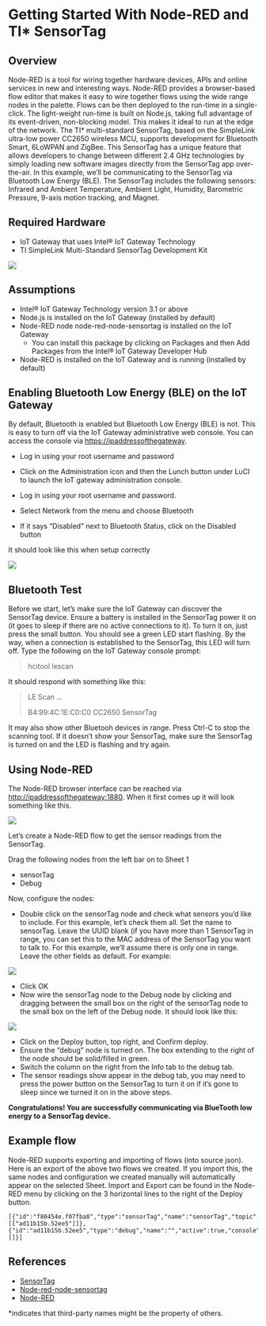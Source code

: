 # Getting Started With Node-RED and TI* SensorTag #
<cr>

## Overview ##
Node-RED is a tool for wiring together hardware devices, APIs and online services in new and interesting ways. Node-RED provides a browser-based flow editor that makes it easy to wire together flows using the wide range nodes in the palette. Flows can be then deployed to the run-time in a single-click. The light-weight run-time is built on Node.js, taking full advantage of its event-driven, non-blocking model. This makes it ideal to run at the edge of the network. The TI* multi-standard SensorTag, based on the SimpleLink ultra-low power CC2650 wireless MCU, supports development for Bluetooth Smart, 6LoWPAN and ZigBee. This SensorTag has a unique feature that allows developers to change between different 2.4 GHz technologies by simply loading new software images directly from the SensorTag app over-the-air. In this example, we’ll be communicating to the SensorTag via Bluetooth Low Energy (BLE). The SensorTag includes the following sensors: Infrared and Ambient Temperature, Ambient Light, Humidity, Barometric Pressure, 9-axis motion tracking, and Magnet.

## Required Hardware ##
-   IoT Gateway that uses Intel® IoT Gateway Technology
-   TI SimpleLink Multi-Standard SensorTag Development Kit

![](images/ti-sensortag.png)

## Assumptions ##
-   Intel® IoT Gateway Technology version 3.1 or above
-   Node.js is installed on the IoT Gateway (installed by default)
-   Node-RED node node-red-node-sensortag is installed on the IoT Gateway
	- You can install this package by clicking on Packages and then Add Packages from the Intel® IoT Gateway Developer Hub
-   Node-RED is installed on the IoT Gateway and is running (installed by default)

## Enabling Bluetooth Low Energy (BLE) on the IoT Gateway ##
By default, Bluetooth is enabled but Bluetooth Low Energy (BLE) is not.
This is easy to turn off via the IoT Gateway administrative web
console. You can access the console via <https://ipaddressofthegateway>.
-   Log in using your root username and password
-   Click on the Administration icon and then the Lunch button under LuCI to launch the IoT gateway administration console.

-   Log in using your root username and password.
-   Select Network from the menu and choose Bluetooth
-   If it says “Disabled” next to Bluetooth Status, click on the Disabled button

It should look like this when setup correctly

![](images/ti-blesetupscreen.png)

## Bluetooth Test ##
Before we start, let’s make sure the IoT Gateway can discover the SensorTag device. Ensure a battery is installed in the SensorTag power it on (it goes to sleep if there are no active connections to it). To
turn it on, just press the small button. You should see a green LED start flashing. By the way, when a connection is established to the SensorTag, this LED will turn off. Type the following on the IoT Gateway
console prompt: 

>hcitool lescan

It should respond with something like this:

>LE Scan …
>
>B4:99:4C:1E:C0:C0 CC2650 SensorTag

It may also show other Bluetooh devices in range.
Press Ctrl-C to stop the scanning tool. If it doesn’t show your SensorTag, make sure the SensorTag is turned on and the LED is flashing and try again.

## Using Node-RED ##
The Node-RED browser interface can be reached via
<http://ipaddressofthegateway:1880>. When it first comes up it will look
something like this.

![](images/ti-noderedscreen.png)

Let’s create a Node-RED flow to get the sensor readings from the SensorTag.

Drag the following nodes from the left bar on to Sheet 1

-   sensorTag
-   Debug

Now, configure the nodes:

-   Double click on the sensorTag node and check what sensors you’d like to include. For this example, let’s check them all. Set the name to sensorTag. Leave the UUID blank (if you have more than 1 SensorTag in range, you can set this to the MAC address of the SensorTag you want to talk to. For this example, we’ll assume there is only one in range. Leave the other fields as default. For example:

![](images/ti-sensornode.png)

-   Click OK
-   Now wire the sensorTag node to the Debug node by clicking and dragging between the small box on the right of the sensorTag node to the small box on the left of the Debug node. It should look like this:

![](images/ti-sensorwire.png)

-   Click on the Deploy button, top right, and Confirm deploy.
-   Ensure the “debug” node is turned on. The box extending to the right of the node should be solid/filled in green.
-   Switch the column on the right from the Info tab to the debug tab.
-   The sensor readings show appear in the debug tab, you may need to press the power button on the SensorTag to turn it on if it’s gone to sleep since we turned it on in the above steps.

**Congratulations! You are successfully communicating via BlueTooth low energy to a SensorTag device.**

## Example flow ##
Node-RED supports exporting and importing of flows (into source json).  Here is an export of the above two flows we created. If you import this, the same nodes and configuration we created manually will automatically
appear on the selected Sheet. Import and Export can be found in the Node-RED menu by clicking on the 3 horizontal lines to the right of the Deploy button.

    [{"id":"f80454e.f07fba8","type":"sensorTag","name":"sensorTag","topic":"sensorTag","uuid":"","temperature":true,"humidity":true,"pressure":true,"magnetometer":true,"accelerometer":true,"gyroscope":true,"keys":true,"luxometer":true,"x":240,"y":266,"z":"ec8b1eb.f1374e","wires":[["ad11b15b.52ee5"]]},{"id":"ad11b15b.52ee5","type":"debug","name":"","active":true,"console":"false","complete":"payload","x":543,"y":276,"z":"ec8b1eb.f1374e","wires":[]}]

## References ##
-   [SensorTag](http://www.ti.com/ww/en/wireless_connectivity/sensortag2015/index.html)
-   [Node-red-node-sensortag](https://www.npmjs.com/package/node-red-node-sensortag)
-   [Node-RED](http://nodered.org/)

*indicates that third-party names might be the property of others.

